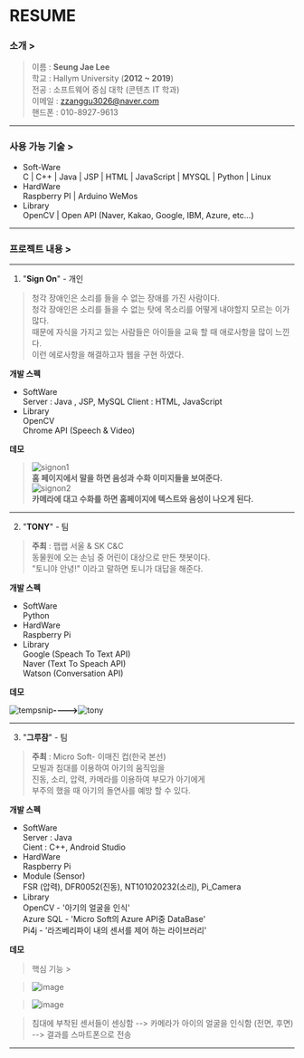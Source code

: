 RESUME
========
### 소개 >  
  > 이름 : **Seung Jae Lee**  
  > 학교 : Hallym University  (**2012 ~ 2019**)   
  > 전공 : 소프트웨어 중심 대학 (콘텐츠 IT 학과)  
  > 이메일 : zzanggu3026@naver.com  
  > 핸드폰 : 010-8927-9613  
  
----------------------

 
### 사용 가능 기술 >  
  * Soft-Ware  
   C | C++ | Java | JSP | HTML | JavaScript | MYSQL | Python |  Linux  
  * HardWare  
   Raspberry PI | Arduino WeMos
  * Library  
   OpenCV | Open API (Naver, Kakao, Google, IBM, Azure, etc...)  
  
  
-----------------------

### 프로젝트 내용 >  

-----------------------


1. "**Sign On**"   - 개인
>  청각 장애인은 소리를 들을 수 없는 장애를 가진 사람이다.  
>  청각 장애인은 소리를 들을 수 없는 탓에 목소리를 어떻게 내야할지 모르는 이가 많다.  
>  때문에 자식을 가지고 있는 사람들은 아이들을 교육 할 때 애로사항을 많이 느낀다.   
>  이런 에로사항을 해결하고자 웹을 구현 하였다.  

**개발 스펙**   
* SoftWare    
Server : Java , JSP, MySQL
Client : HTML, JavaScript  
* Library    
OpenCV  
Chrome API (Speech & Video)  

**데모**  
> ![signon1](https://user-images.githubusercontent.com/35250107/48616015-be9bfd80-e9d5-11e8-801e-924e3f7c9985.PNG)  
**홈 페이지에서 말을 하면 음성과 수화 이미지들을 보여준다.**  
> ![signon2](https://user-images.githubusercontent.com/35250107/48616092-f014c900-e9d5-11e8-9e09-b45666ac82dc.PNG)  
**카메라에 대고 수화를 하면 홈페이지에 텍스트와 음성이 나오게 된다.**  
  
  
-----------------------

2. "**TONY**"   - 팀
> **주최** : 팹랩 서울 & SK C&C  
> 동물원에 오는 손님 중 어린이 대상으로 만든 챗봇이다.  
>"토니야 안녕!" 이라고 말하면 토니가 대답을 해준다.  


**개발 스펙**    

* SoftWare     
Python  
* HardWare    
Raspberry Pi  
* Library     
Google (Speach To Text API)  
Naver (Text To Speach API)  
Watson (Conversation API)  
  
  
  
  
**데모**   



![tempsnip](https://user-images.githubusercontent.com/35250107/48617852-e3df3a80-e9da-11e8-8f6b-dc71706a5752.png)**---->**![tony](https://user-images.githubusercontent.com/35250107/48616160-1fc3d100-e9d6-11e8-8126-771c07f3b91d.PNG)  



-----------------------


3. "**그루잠**"  - 팀


> **주최** : Micro Soft- 이매진 컵(한국 본선)  
> 모빌과 침대를 이용하여 아기의 움직임을  
> 진동, 소리, 압력, 카메라를 이용하여 부모가 아기에게  
> 부주의 했을 때 아기의 돌연사를 예방 할 수 있다.  


**개발 스펙**

* SoftWare  
Server : Java  
Cient  : C++, Android Studio    
* HardWare  
Raspberry Pi  
* Module (Sensor)    
FSR (압력), DFR0052(진동), NT101020232(소리), Pi_Camera  
* Library  
OpenCV - '아기의 얼굴을 인식'  
Azure SQL - 'Micro Soft의 Azure API중 DataBase'  
Pi4j - '라즈베리파이 내의 센서를 제어 하는 라이브러리'  

**데모**  


> 핵심 기능 >    
  
  
 > ![image](https://user-images.githubusercontent.com/35250107/48616238-58fc4100-e9d6-11e8-9897-601b04665f25.png)  
 
 > ![image](https://user-images.githubusercontent.com/35250107/48617266-49322c00-e9d9-11e8-973c-25aca9359e80.png)  
 
 > 침대에 부착된 센서들이 센싱함 -->  카메라가 아이의 얼굴을 인식함 (전면, 후면)  -->  결과를 스마트폰으로 전송  
--------------
  
